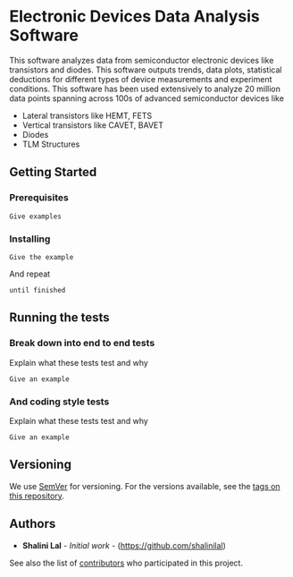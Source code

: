 # Electronic Devices Data Analysis Software 

This software analyzes data from semiconductor electronic devices like transistors and diodes. This software outputs trends, data plots, statistical deductions for different types of device measurements and experiment conditions. This software has been used extensively to analyze 20 million data points spanning across 100s of advanced semiconductor devices like
* Lateral transistors like HEMT, FETS
* Vertical transistors like CAVET, BAVET
* Diodes
* TLM Structures

## Getting Started


### Prerequisites


```
Give examples
```

### Installing


```
Give the example
```

And repeat

```
until finished
```

## Running the tests


### Break down into end to end tests

Explain what these tests test and why

```
Give an example
```

### And coding style tests

Explain what these tests test and why

```
Give an example
```


## Versioning

We use [SemVer](http://semver.org/) for versioning. For the versions available, see the [tags on this repository](https://github.com/your/project/tags). 

## Authors

* **Shalini Lal** - *Initial work* - (https://github.com/shalinilal)

See also the list of [contributors](https://github.com/your/project/contributors) who participated in this project.

